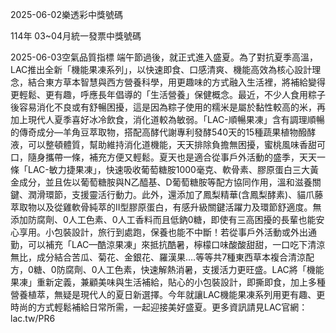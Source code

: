 
2025-06-02樂透彩中獎號碼

                                
114年 03~04月統一發票中獎號碼
                             
2025-06-03空氣品質指標
                              端午節過後，就正式進入盛夏。為了對抗夏季高溫，LAC推出全新「機能果凍系列」，以快速即食、口感清爽、機能高效為核心設計理念，結合東方草本智慧與西方營養科學，用更趣味的方式融入生活裡，將補給變得更輕鬆、更有趣，呼應長年倡導的「生活營養」保健概念。最近，不少人食用粽子後容易消化不良或有舒暢困擾，這是因為粽子使用的糯米是屬於黏性較高的米，再加上現代人夏季喜好冰冷飲食，消化道較為敏弱。「LAC-順暢果凍」含有調理順暢的傳奇成分—羊角豆萃取物，搭配高酵代謝專利發酵540天的15種蔬果植物醱酵液，可以整頓體質，幫助維持消化道機能，天天排除負擔無困擾，蜜桃風味香甜可口，隨身攜帶一條，補充方便又輕鬆。夏天也是適合從事戶外活動的盛季，天天一條「LAC-敏力捷果凍」，快速吸收葡萄糖胺1000毫克、軟骨素、膠原蛋白三大黃金成分，並且佐以葡萄糖胺與N乙醯基、D葡萄糖胺等配方協同作用，溫和滋養關鍵、潤滑環節，支援靈活行動力。此外，還添加了鳳梨精華(含鳳梨酵素)、貓爪藤萃取物以及從雞軟骨純萃的II型膠原蛋白，有感升級關鍵活躍力及環節舒適度。無添加防腐劑、0人工色素、0人工香料而且低鈉0糖，即使有三高困擾的長輩也能安心享用。小包裝設計，旅行到處跑，保養也能不中斷！若從事戶外活動或外出通勤，可以補充「LAC—酷涼果凍」來抵抗酷暑，檸檬口味酸酸甜甜，一口吃下清涼無比，成分結合苦瓜、菊花、金銀花、羅漢果….等等共7種東西草本複合清涼配方，0糖、0防腐劑、0人工色素，快速解熱消暑，支援活力更旺盛。LAC將「機能果凍」重新定義，兼顧美味與生活補給，貼心的小包裝設計，即撕即食，加上多種營養植萃，無疑是現代人的夏日新選擇。今年就讓LAC機能果凍系列用更有趣、更時尚的方式輕鬆補給日常所需，一起迎接美好盛夏。更多資訊請見LAC官網：lac.tw/PR6